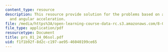 ```yaml
---
content_type: resource
description: This resource provide solution for the problems based on angular speed
  and angular acceleration.
file: /media/https%3A/open-learning-course-data-rc.s3.amazonaws.com/8-01l-physics-i-classical-mechanics-fall-2005/f1f1b92f8d2cc197ae9546040199ce65_prs_01_24_06sol.pdf
file_type: application/pdf
resourcetype: Document
title: prs_01_24_06sol.pdf
uid: f1f1b92f-8d2c-c197-ae95-46040199ce65
---
```

